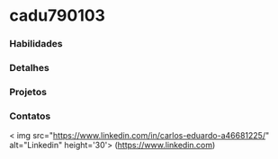 # cadu790103
### Habilidades

        
### Detalhes

### Projetos


### Contatos
< img src="https://www.linkedin.com/in/carlos-eduardo-a46681225/" alt="Linkedin" height='30'> (https://www.linkedin.com)
